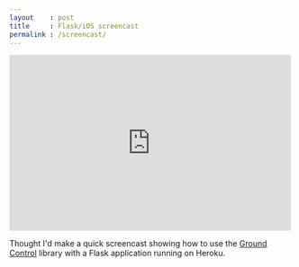 ```yaml
---
layout    : post
title     : Flask/iOS screencast
permalink : /screencast/
---
```


<iframe src="http://player.vimeo.com/video/54584111" width="500" height="313" frameborder="0" webkitAllowFullScreen mozallowfullscreen allowFullScreen></iframe>

Thought I'd make a quick screencast showing how to use the [Ground
Control](https://github.com/mattt/GroundControl) library with a Flask
application running on Heroku.
